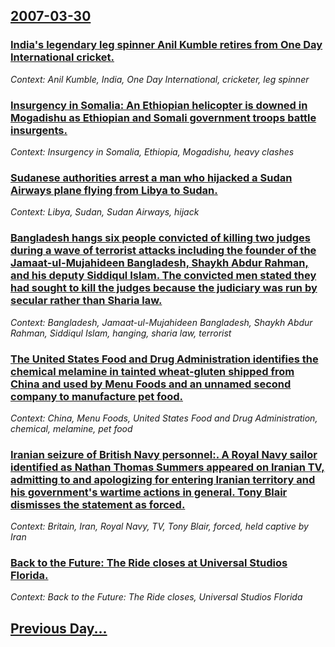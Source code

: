 ## [2007-03-30](/news/2007/03/30/index.md)

### [ India's legendary leg spinner Anil Kumble retires from One Day International cricket. ](/news/2007/03/30/india-s-legendary-leg-spinner-anil-kumble-retires-from-one-day-international-cricket.md)
_Context: Anil Kumble, India, One Day International, cricketer, leg spinner_

### [ Insurgency in Somalia: An Ethiopian helicopter is downed in Mogadishu as Ethiopian and Somali government troops battle insurgents. ](/news/2007/03/30/insurgency-in-somalia-an-ethiopian-helicopter-is-downed-in-mogadishu-as-ethiopian-and-somali-government-troops-battle-insurgents.md)
_Context:  Insurgency in Somalia, Ethiopia, Mogadishu, heavy clashes_

### [ Sudanese authorities arrest a man who hijacked a Sudan Airways plane flying from Libya to Sudan. ](/news/2007/03/30/sudanese-authorities-arrest-a-man-who-hijacked-a-sudan-airways-plane-flying-from-libya-to-sudan.md)
_Context: Libya, Sudan, Sudan Airways, hijack_

### [ Bangladesh hangs six people convicted of killing two judges during a wave of terrorist attacks including the founder of the Jamaat-ul-Mujahideen Bangladesh, Shaykh Abdur Rahman, and his deputy Siddiqul Islam. The convicted men stated they had sought to kill the judges because the judiciary was run by secular rather than Sharia law. ](/news/2007/03/30/bangladesh-hangs-six-people-convicted-of-killing-two-judges-during-a-wave-of-terrorist-attacks-including-the-founder-of-the-jamaat-ul-mujah.md)
_Context: Bangladesh, Jamaat-ul-Mujahideen Bangladesh, Shaykh Abdur Rahman, Siddiqul Islam, hanging, sharia law, terrorist_

### [ The United States Food and Drug Administration identifies the chemical melamine in tainted wheat-gluten shipped from China and used by Menu Foods and an unnamed second company to manufacture pet food. ](/news/2007/03/30/the-united-states-food-and-drug-administration-identifies-the-chemical-melamine-in-tainted-wheat-gluten-shipped-from-china-and-used-by-menu.md)
_Context: China, Menu Foods, United States Food and Drug Administration, chemical, melamine, pet food_

### [ Iranian seizure of British Navy personnel:. A Royal Navy sailor identified as Nathan Thomas Summers appeared on Iranian TV, admitting to and apologizing for entering Iranian territory and his government's wartime actions in general. Tony Blair dismisses the statement as forced. ](/news/2007/03/30/iranian-seizure-of-british-navy-personnel-a-royal-navy-sailor-identified-as-nathan-thomas-summers-appeared-on-iranian-tv-admitting-to-an.md)
_Context: Britain, Iran, Royal Navy, TV, Tony Blair, forced, held captive by Iran_

### [ Back to the Future: The Ride closes at Universal Studios Florida. ](/news/2007/03/30/back-to-the-future-the-ride-closes-at-universal-studios-florida.md)
_Context: Back to the Future: The Ride closes, Universal Studios Florida_

## [Previous Day...](/news/2007/03/29/index.md)

